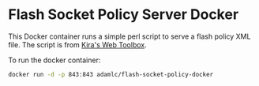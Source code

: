 # Flash Socket Policy Server Docker

This Docker container runs a simple perl script to serve a flash policy XML file. The script is from [Kira's Web Toolbox](http://www.lightsphere.com/dev/articles/flash_socket_policy.html).

To run the docker container:

```bash
docker run -d -p 843:843 adamlc/flash-socket-policy-docker
```
